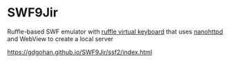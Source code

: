 # SWF9Jir
Ruffle-based SWF emulator with [ruffle virtual keyboard](https://github.com/ed253/ruffle-virtual-keyboard/) that uses [nanohttpd](https://github.com/NanoHttpd/nanohttpd) and WebView to create a local server

https://gdgohan.github.io/SWF9Jir/ssf2/index.html
